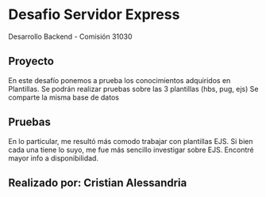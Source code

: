 # Desafio Servidor Express

Desarrollo Backend - Comisión 31030 

## Proyecto

En este desafío ponemos a prueba los conocimientos adquiridos en Plantillas.
Se podrán realizar pruebas sobre las 3 plantillas (hbs, pug, ejs)
Se comparte la misma base de datos

## Pruebas
En lo particular, me resultó más comodo trabajar con plantillas EJS. Si bien cada una tiene lo suyo, me fue más sencillo investigar sobre EJS. Encontré mayor info a disponibilidad.


## Realizado por: Cristian Alessandria
